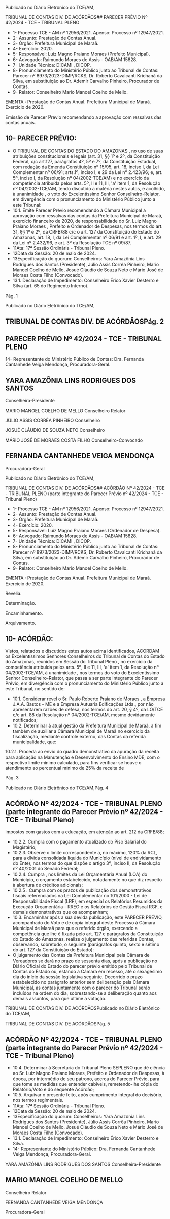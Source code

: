 Publicado  no  Diário  Eletrônico do TCE/AM,

TRIBUNAL DE CONTAS DIV. DE ACÓRDÃOS## PARECER PRÉVIO Nº 42/2024 - TCE - TRIBUNAL PLENO

- 1- Processo TCE - AM nº 12956/2021. Apenso: Processo nº  12947/2021.
- 2- Assunto: Prestação de Contas Anual.
- 3- Órgão: Prefeitura Municipal de Maraã.
- 4- Exercício: 2020.
- 5- Responsável: Luiz Magno Praiano Moraes (Prefeito Municipal).
- 6- Advogado: Raimundo Moraes de Assis - OAB/AM 15828.
- 7- Unidade Técnica: DICAMI , DICOP.
- 8- Pronunciamento  do  Ministério  Público  junto  ao  Tribunal  de  Contas: Parecer  nº 8973/2023-DIMP/RCKS,  Dr. Roberto Cavalcanti Krichanã da Silva, em substituição ao Dr. Ademir Carvalho Pinheiro, Procurador de Contas.
- 9- Relator: Conselheiro Mario Manoel Coelho de Mello.

EMENTA :  Prestação  de  Contas  Anual.    Prefeitura Municipal de Maraã.  Exercício de 2020.

Emissão de Parecer Prévio recomendando a aprovação com ressalvas das contas anuais.

## 10-  PARECER PRÉVIO:

- O  TRIBUNAL  DE  CONTAS  DO  ESTADO  DO  AMAZONAS ,  no  uso  de  suas atribuições  constitucionais  e  legais  (art.  31,  §§  1º  e  2º,  da  Constituição  Federal,  c/c art.127,  parágrafos  4º,  5º  e  7º,  da  Constituição  Estadual,  com  redação  da  Emenda Constituição nº 15/95, art. 18, inciso I, da Lei Complementar nº 06/91; arts.1º, inciso I, e 29  da  Lei  nº  2.423/96;  e,  art.  5º,  inciso  I,  da  Resolução  nº  04/2002-TCE/AM)  e  no exercício da competência atribuída pelos arts. 5º, II e 11, III, 'a' item 1, da Resolução nº 04/2002-TCE/AM, tendo discutido a matéria nestes autos, e acolhido, à unanimidade , o voto do Excelentíssimo Senhor Conselheiro-Relator, em divergência com o pronunciamento do Ministério Público junto a este Tribunal:
- 10.1. Emite Parecer Prévio recomendando à Câmara Municipal a aprovação com ressalvas das contas da Prefeitura Municipal de Maraã, exercício financeiro de 2020, de responsabilidade do Sr.  Luiz  Magno Praiano  Moraes ,  Prefeito  e  Ordenador  de  Despesas,  nos  termos  do art. 31, §§ 1º e 2º, da CRFB/88 c/c o art. 127 da Constituição do Estado do Amazonas, art. 18, I, da Lei Complementar nº 06/91 e art. 1º, I, e art. 29 da Lei nº 2.432/96, e art. 3º da Resolução TCE nº 09/87.
- 11Ata: 17ª Sessão Ordinária - Tribunal Pleno.
- 12Data da Sessão: 20 de maio de 2024.
- 13Especificação  do  quorum: Conselheiros: Yara  Amazônia  Lins  Rodrigues  dos Santos (Presidente), Júlio Assis Corrêa Pinheiro, Mario Manoel Coelho de Mello, Josué Cláudio de Souza Neto e Mário José de Moraes Costa Filho (Convocado).
- 13.1. Declaração de Impedimento: Conselheiro Érico Xavier Desterro e Silva (art. 65 do Regimento Interno).

Pág. 1

Publicado  no  Diário  Eletrônico do TCE/AM,

## TRIBUNAL DE CONTAS DIV. DE ACÓRDÃOSPág. 2

## PARECER PRÉVIO Nº 42/2024 - TCE - TRIBUNAL PLENO

14-  Representante do Ministério Público de Contas: Dra. Fernanda Cantanhede Veiga Mendonça, Procuradora-Geral.

## YARA AMAZÔNIA LINS RODRIGUES DOS SANTOS

Conselheira-Presidente

MARIO MANOEL COELHO DE MELLO Conselheiro Relator

JÚLIO ASSIS CORRÊA PINHEIRO Conselheiro

JOSUÉ CLÁUDIO DE SOUZA NETO Conselheiro

MÁRIO JOSÉ DE MORAES COSTA FILHO Conselheiro-Convocado

## FERNANDA CANTANHEDE VEIGA MENDONÇA

Procuradora-Geral

Publicado  no  Diário  Eletrônico do TCE/AM,

TRIBUNAL DE CONTAS DIV. DE ACÓRDÃOS## ACÓRDÃO Nº 42/2024 - TCE - TRIBUNAL PLENO (parte integrante do Parecer Prévio nº 42/2024 - TCE - Tribunal Pleno)

- 1- Processo TCE - AM nº 12956/2021. Apenso: Processo nº  12947/2021.
- 2- Assunto: Prestação de Contas Anual.
- 3- Órgão: Prefeitura Municipal de Maraã.
- 4- Exercício: 2020.
- 5- Responsável: Luiz Magno Praiano Moraes (Ordenador de Despesa).
- 6- Advogado: Raimundo Moraes de Assis - OAB/AM 15828.
- 7- Unidade Técnica: DICAMI , DICOP.
- 8- Pronunciamento  do  Ministério  Público  junto  ao  Tribunal  de  Contas: Parecer  nº 8973/2023-DIMP/RCKS,  Dr. Roberto Cavalcanti Krichanã da Silva, em substituição ao Dr. Ademir Carvalho Pinheiro, Procurador de Contas.
- 9- Relator: Conselheiro Mario Manoel Coelho de Mello.

EMENTA :  Prestação  de  Contas  Anual.    Prefeitura Municipal de Maraã. Exercício de 2020.

Revelia.

Determinação.

Encaminhamento.

Arquivamento.

## 10-  ACÓRDÃO:

Vistos, relatados e discutidos estes autos acima identificados, ACORDAM os Excelentíssimos Senhores Conselheiros do Tribunal de Contas do Estado do Amazonas, reunidos em Sessão do Tribunal Pleno , no exercício da competência atribuída pelos arts. 5º, II e 11, III, 'a' item 1, da Resolução nº 04/2002-TCE/AM, à unanimidade , nos termos do voto do Excelentíssimo Senhor Conselheiro-Relator, que passa a ser parte integrante do Parecer Prévio, em divergência com o pronunciamento do Ministério Público junto a este Tribunal, no sentido de:

- 10.1. Considerar  revel o Sr. Paulo  Roberto  Praiano  de  Moraes , a Empresa  J.A.A.  Bastos  -  ME  e  a  Empresa  Autuaria  Edificações Ltda.,  por  não  apresentarem  razões  de  defesa,  nos  termos  do  art. 20, § 4º, da LO/TCE c/c art. 88 da Resolução nº 04/2002-TCE/AM, mesmo devidamente notificados;
- 10.2. Determinar à  atual  gestão  da  Prefeitura  Municipal  de  Maraã,  a  fim também  de  auxiliar  a  Câmara  Municipal  de  Maraã  no  exercício  da fiscalização, mediante  controle externo, das  Contas  da  referida municipalidade, que:

10.2.1. Proceda ao  envio  do  quadro  demonstrativo  da  apuração  da receita para aplicação na Manutenção e Desenvolvimento do Ensino MDE, com o respectivo limite mínimo calculado, para fins verificar se houve  o  atendimento  ao  percentual  mínimo  de  25%  da  receita  de

Pág. 3

Publicado  no  Diário  Eletrônico do TCE/AM,Pág. 4

## ACÓRDÃO Nº 42/2024 - TCE - TRIBUNAL PLENO (parte integrante do Parecer Prévio nº 42/2024 - TCE - Tribunal Pleno)

impostos  com  gastos  com  a  educação,  em  atenção  ao  art.  212  da CRFB/88;

- 10.2.2. Cumpra com  o  pagamento  atualizado  do  Piso  Salarial  do Magistério;
- 10.2.3. Observe o  limite  correspondente  a,  no  máximo,  120%  da RCL,  para  a  dívida  consolidada  líquida  do Município  (nível de endividamento do Ente), nos termos do que dispõe o artigo 3º, inciso II, da Resolução nº 40/2001 do Senado Federal;
- 10.2.4. Cumpra ,  nos  limites  da  Lei  Orçamentária  Anual  (LOA)  do Município, o orçamento estabelecido, notadamente no que diz respeito à abertura de créditos adicionais;
- 10.2.5 . Cumpra com  os  prazos  de  publicação  dos  demonstrativos fiscais  referenciados  na  Lei  Complementar  no  101/2000  -  Lei  de Responsabilidade Fiscal (LRF), em especial os Relatórios Resumidos da Execução Orçamentária - RREO e os Relatórios de Gestão Fiscal RGF, e demais demonstrativos que os acompanham;
- 10.3. Encaminhar após a sua devida publicação, este PARECER PRÉVIO, acompanhado do Voto e de cópia integral deste Processo à Câmara Municipal de Maraã para que o referido órgão, exercendo a competência que lhe é fixada pelo art. 127 e parágrafos da Constituição  do  Estado  do  Amazonas,  realize  o  julgamento  das referidas Contas,  observando,  sobretudo,  o  seguinte  (parágrafos quinto, sexto e sétimo do art. 127 da Constituição do Estado):
- O  julgamento  das  Contas  da  Prefeitura  Municipal pela  Câmara  de  Vereadores  se  dará  no  prazo  de sessenta dias, após a publicação no Diário Oficial do Estado  do  parecer  prévio  emitido  pelo  Tribunal  de Contas do Estado ou, estando a Câmara  em recesso, até o sexagésimo dia do início da sessão legislativa  seguinte.  Decorrido o prazo estabelecido no parágrafo anterior sem deliberação pela Câmara Municipal,  as  contas  juntamente  com  o  parecer  do Tribunal serão incluídos na ordem do dia, sobrestando-se  a  deliberação  quanto  aos  demais assuntos, para que ultime a votação.

TRIBUNAL DE CONTAS DIV. DE ACÓRDÃOSPublicado  no  Diário  Eletrônico do TCE/AM,

TRIBUNAL DE CONTAS DIV. DE ACÓRDÃOSPág. 5

## ACÓRDÃO Nº 42/2024 - TCE - TRIBUNAL PLENO (parte integrante do Parecer Prévio nº 42/2024 - TCE - Tribunal Pleno)

- 10.4. Determinar à  Secretaria  do  Tribunal  Pleno  SEPLENO  que  dê ciência ao Sr. Luiz Magno Praiano Moraes, Prefeito e Ordenador de  Despesas,  à  época,  por  intermédio  de  seu  patrono,  acerca  do Parecer Prévio, para que tome as medidas que entender cabíveis, remetendo-lhe cópia do Relatório/Voto e do sequente Acórdão;
- 10.5. Arquivar o  presente feito,  após  cumprimento  integral  do  decisório, nos termos regimentais.
- 11Ata: 17ª Sessão Ordinária - Tribunal Pleno.
- 12Data da Sessão: 20 de maio de 2024.
- 13Especificação  do  quorum: Conselheiros: Yara  Amazônia  Lins  Rodrigues  dos Santos (Presidente), Júlio Assis Corrêa Pinheiro, Mario Manoel Coelho de Mello, Josué Cláudio de Souza Neto e Mário José de Moraes Costa Filho (Convocado).
- 13.1. Declaração de Impedimento: Conselheiro Érico Xavier Desterro e Silva.
- 14-  Representante do Ministério Público: Dra. Fernanda Cantanhede Veiga Mendonça, Procuradora-Geral.

YARA AMAZÔNIA LINS RODRIGUES DOS SANTOS Conselheira-Presidente

## MARIO MANOEL COELHO DE MELLO

Conselheiro Relator

FERNANDA CANTANHEDE VEIGA MENDONÇA

Procuradora-Geral